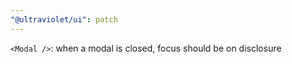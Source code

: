 ```yaml
---
"@ultraviolet/ui": patch
---
```


`<Modal />`: when a modal is closed, focus should be on disclosure
